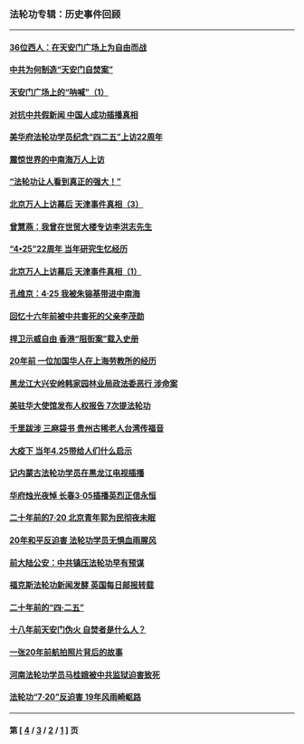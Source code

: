 ### 法轮功专辑：历史事件回顾
---
#### [36位西人：在天安门广场上为自由而战](../../pages/nf5793/n13390029.md?12070430) 
#### [中共为何制造“天安门自焚案”](../../pages/nf5793/n13183270.md?12070430) 
#### [天安门广场上的“呐喊”（1）](../../pages/nf5793/n13105277.md?12070430) 
#### [对抗中共假新闻 中国人成功插播真相](../../pages/nf5793/n12910618.md?12070430) 
#### [美华府法轮功学员纪念“四二五”上访22周年](../../pages/nf5793/n12904445.md?12070430) 
#### [震惊世界的中南海万人上访](../../pages/nf5793/n12903976.md?12070430) 
#### [“法轮功让人看到真正的强大！”](../../pages/nf5793/n12903195.md?12070430) 
#### [北京万人上访幕后 天津事件真相（3）](../../pages/nf5793/n12902807.md?12070430) 
#### [曾慧燕：我曾在世贸大楼专访李洪志先生](../../pages/nf5793/n12898729.md?12070430) 
#### [“4•25”22周年 当年研究生忆经历](../../pages/nf5793/n12894152.md?12070430) 
#### [北京万人上访幕后 天津事件真相（1）](../../pages/nf5793/n12885174.md?12070430) 
#### [孔维京：4·25 我被朱镕基带进中南海](../../pages/nf5793/n12864987.md?12070430) 
#### [回忆十六年前被中共害死的父亲李茂勋](../../pages/nf5793/n12880270.md?12070430) 
#### [捍卫示威自由 香港“阻街案”载入史册](../../pages/nf5793/n12811245.md?12070430) 
#### [20年前 一位加国华人在上海劳教所的经历](../../pages/nf5793/n12707932.md?12070430) 
#### [黑龙江大兴安岭韩家园林业局政法委恶行 涉命案](../../pages/nf5793/n12622815.md?12070430) 
#### [美驻华大使馆发布人权报告 7次提法轮功](../../pages/nf5793/n12520541.md?12070430) 
#### [千里跋涉 三麻袋书 贵州古稀老人台湾传福音](../../pages/nf5793/n12198750.md?12070430) 
#### [大疫下 当年4.25带给人们什么启示](../../pages/nf5793/n12058565.md?12070430) 
#### [记内蒙古法轮功学员在黑龙江电视插播](../../pages/nf5793/n11699194.md?12070430) 
#### [华府烛光夜悼 长春3·05插播英烈正信永恒](../../pages/nf5793/n11397432.md?12070430) 
#### [二十年前的7·20 北京青年郭为民彻夜未眠](../../pages/nf5793/n11354195.md?12070430) 
#### [20年和平反迫害 法轮功学员无惧血雨腥风](../../pages/nf5793/n11348279.md?12070430) 
#### [前大陆公安：中共镇压法轮功早有预谋](../../pages/nf5793/n11352168.md?12070430) 
#### [福克斯法轮功新闻发酵  英国每日邮报转载](../../pages/nf5793/n11285952.md?12070430) 
#### [二十年前的“四·二五”](../../pages/nf5793/n11207639.md?12070430) 
#### [十八年前天安门伪火 自焚者是什么人？](../../pages/nf5793/n10996556.md?12070430) 
#### [一张20年前航拍照片背后的故事](../../pages/nf5793/n10693797.md?12070430) 
#### [河南法轮功学员马桂娥被中共监狱迫害致死](../../pages/nf5793/n10684974.md?12070430) 
#### [法轮功“7‧20”反迫害 19年风雨崎岖路](../../pages/nf5793/n10570834.md?12070430) 

---
#### 第 [ [4](./4.md?12070430) / [3](./3.md?12070430) / [2](./2.md?12070430) / [1](./1.md?12070430) ] 页
